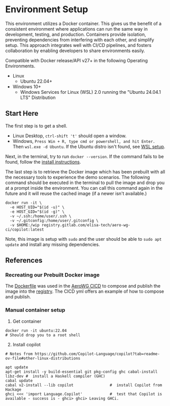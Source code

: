 # Environment Setup

This environment utilizes a Docker container.  This gives us the benefit of a consistent environment where applications can run the same way in development, testing, and production. Containers provide isolation, preventing dependencies from interfering with each other, and simplify setup. This approach integrates well with CI/CD pipelines, and fosters collaboration by enabling developers to share environments easily.

Compatible with Docker release/API v27+ in the following Operating Environments.
- Linux
  - Ubuntu 22.04+
- Windows 10+
  - Windows Services for Linux (WSL) 2.0 running the "Ubuntu 24.04.1 LTS" Distribution

## Start Here

The first step is to get a shell.  
- Linux Desktop, `ctrl-shift 't'` should open a window.
- Windows, `Press Win + R, type cmd or powershell, and hit Enter.`  Then `wsl.exe -d Ubuntu`.  If the Ubuntu distro isn't found, see [WSL setup](https://documentation.ubuntu.com/wsl/en/latest/guides/install-ubuntu-wsl2/).

Next, in the terminal, try to run `docker --version`.  If the command fails to be found, follow the [install instructions](https://docs.docker.com/engine/install/ubuntu/#install-using-the-repository).

The last step is to retrieve the Docker image which has been prebuilt with all the necessary tools to experience the demo scenarios.  The following command should be executed in the terminal to pull the image and drop you at a prompt inside the environment.  You can call this command again in the future and it will reuse the cached image (if a newer isn't available.)

```
docker run -it \
  -e HOST_UID="$(id -u)" \
  -e HOST_GID="$(id -g)" \
  -v ~/.ssh:/home/user/.ssh \
  -v ~/.gitconfig:/home/user/.gitconfig \
  -v $HOME:/wip registry.gitlab.com/elisa-tech/aero-wg-ci/copilot:latest
```

Note, this image is setup with `sudo` and the user should be able to `sudo apt update` and install any missing dependencies.

## References

### Recreating our Prebuilt Docker image

The [Dockerfile](./Dockerfile) was used in the [AeroWG CICD](https://gitlab.com/elisa-tech/aero-wg-ci/-/blob/main/.gitlab-ci.yml?ref_type=heads) to compose and publish the image into the [registry](https://gitlab.com/elisa-tech/aero-wg-ci/container_registry).  The CICD yml offers an example of how to compose and publish.

### Manual container setup

1) Get container

```
docker run -it ubuntu:22.04
# Should drop you to a root shell

```

2) Install copilot

```
# Notes from https://github.com/Copilot-Language/copilot?tab=readme-ov-file#other-linux-distributions

apt update
apt-get install -y build-essential git pkg-config ghc cabal-install libz-dev #  install a Haskell compiler (GHC)
cabal update
cabal v2-install --lib copilot                #  install Copilot from Hackage
ghci <<< 'import Language.Copilot'            #  test that Copilot is available - success is - ghci> ghci> Leaving GHCi.
```